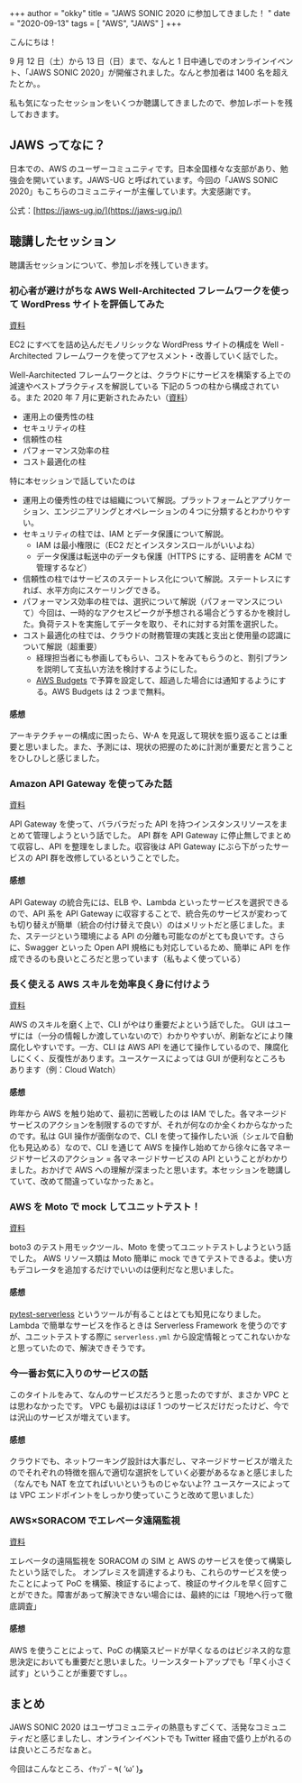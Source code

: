 +++
author = "okky"
title = "JAWS SONIC 2020 に参加してきました！ "
date = "2020-09-13"
tags = [
  "AWS",
  "JAWS"
]
+++

こんにちは！

9 月 12 日（土）から 13 日（日）まで、なんと 1 日中通しでのオンラインイベント、「JAWS SONIC 2020」が開催されました。なんと参加者は 1400 名を超えたとか。。

私も気になったセッションをいくつか聴講してきましたので、参加レポートを残しておきます。

## JAWS ってなに？

日本での、AWS のユーザーコミュニティです。日本全国様々な支部があり、勉強会を開いています。JAWS-UG と呼ばれています。今回の「JAWS SONIC 2020」もこちらのコミュニティーが主催しています。大変感謝です。

公式：[https://jaws-ug.jp/](https://jaws-ug.jp/)

## 聴講したセッション

聴講舌セッションについて、参加レポを残していきます。

### 初心者が避けがちな AWS Well-Architected フレームワークを使って WordPress サイトを評価してみた

[資料](https://jawssonic2020.jaws-ug.jp/2020/09/06/post-213/)

EC2 にすべてを詰め込んだモノリシックな WordPress サイトの構成を Well -Architected フレームワークを使ってアセスメント・改善していく話でした。

Well-Aarchitected フレームワークとは、クラウドにサービスを構築する上での減速やベストプラクティスを解説している
下記の５つの柱から構成されている。また 2020 年 7 月に更新されたみたい（[資料](https://d1.awsstatic.com/whitepapers/ja_JP/architecture/AWS_Well-Architected_Framework.pdf)）

- 運用上の優秀性の柱
- セキュリティの柱
- 信頼性の柱
- パフォーマンス効率の柱
- コスト最適化の柱

特に本セッションで話していたのは

- 運用上の優秀性の柱では組織について解説。プラットフォームとアプリケーション、エンジニアリングとオペレーションの４つに分類するとわかりやすい。
- セキュリティの柱では、IAM とデータ保護について解説。
  - IAM は最小権限に（EC2 だとインスタンスロールがいいよね）
  - データ保護は転送中のデータも保護（HTTPS にする、証明書を ACM で管理するなど）
- 信頼性の柱ではサービスのステートレス化について解説。ステートレスにすれば、水平方向にスケーリングできる。
- パフォーマンス効率の柱では、選択について解説（パフォーマンスについて）今回は、一時的なアクセスピークが予想される場合どうするかを検討した。負荷テストを実施してデータを取り、それに対する対策を選択した。
- コスト最適化の柱では、クラウドの財務管理の実践と支出と使用量の認識について解説（超重要）
  - 経理担当者にも参画してもらい、コストをみてもらうのと、割引プランを説明して支払い方法を検討するようにした。
  - [AWS Budgets](https://aws.amazon.com/jp/aws-cost-management/aws-budgets/) で予算を設定して、超過した場合には通知するようにする。AWS Budgets は 2 つまで無料。

#### 感想

アーキテクチャーの構成に困ったら、W-A を見返して現状を振り返ることは重要と思いました。また、予測には、現状の把握のために計測が重要だと言うことをひしひしと感じました。

### Amazon API Gateway を使ってみた話

[資料](https://jawssonic2020.jaws-ug.jp/2020/09/05/post-711/)

API Gateway を使って、バラバラだった API を持つインスタンスリソースをまとめて管理しようという話でした。
API 群を API Gateway に停止無しでまとめて収容し、API を整理をしました。収容後は API Gateway にぶら下がったサービスの API 群を改修しているということでした。

#### 感想

API Gateway の統合先には、ELB や、Lambda といったサービスを選択できるので、API 系を API Gateway に収容することで、統合先のサービスが変わっても切り替えが簡単（統合の付け替えで良い）のはメリットだと感じました。また、ステージという環境による API の分離も可能なのがとても良いです。さらに、Swagger といった Open API 規格にも対応しているため、簡単に API を作成できるのも良いところだと思っています（私もよく使っている）

### 長く使える AWS スキルを効率良く身に付けよう

[資料](https://jawssonic2020.jaws-ug.jp/2020/08/27/post-345/)

AWS のスキルを磨く上で、CLI がやはり重要だよという話でした。
GUI はユーザには（一分の情報しか渡していないので）わかりやすいが、刷新などにより陳腐化しやすいです。一方、CLI は AWS API を通じて操作しているので、陳腐化しにくく、反復性があります。ユースケースによっては GUI が便利なところもあります（例：Cloud Watch）

#### 感想

昨年から AWS を触り始めて、最初に苦戦したのは IAM でした。各マネージドサービスのアクションを制限するのですが、それが何なのか全くわからなかったのです。私は GUI 操作が面倒なので、CLI を使って操作したい派（シェルで自動化も見込める）なので、CLI を通じて AWS を操作し始めてから徐々に各マネージドサービスのアクション = 各マネージドサービスの API ということがわかりました。おかげで AWS への理解が深まったと思います。本セッションを聴講していて、改めて間違っていなかったぁと。

### AWS を Moto で mock してユニットテスト！

[資料](https://speakerdeck.com/peacemaker07/awswomotodemocksiteyunitutotesuto)

boto3 のテスト用モックツール、Moto を使ってユニットテストしようという話でした。
AWS リソース類は Moto 簡単に mock できてテストできるよ。使い方もデコレータを追加するだけでいいのは便利だなと思いました。

#### 感想

[pytest-serverless](https://github.com/whisller/pytest-serverless) というツールが有ることはとても知見になりました。
Lambda で簡単なサービスを作るときは Serverless Framework を使うのですが、ユニットテストする際に `serverless.yml` から設定情報とってこれないかなと思っていたので、解決できそうです。

### 今一番お気に入りのサービスの話

このタイトルをみて、なんのサービスだろうと思ったのですが、まさか VPC とは思わなかったです。
VPC も最初はほぼ 1 つのサービスだけだったけど、今では沢山のサービスが増えています。

#### 感想

クラウドでも、ネットワーキング設計は大事だし、マネージドサービスが増えたのでそれぞれの特徴を掴んで適切な選択をしていく必要があるなぁと感じました（なんでも NAT を立てればいいというものじゃないよ?? ユースケースによっては VPC エンドポイントをしっかり使っていこうと改めて思いました）

### AWS×SORACOM でエレベータ遠隔監視

[資料](https://jawssonic2020.jaws-ug.jp/2020/09/03/post-454/)

エレベータの遠隔監視を SORACOM の SIM と AWS のサービスを使って構築したという話でした。
オンプレミスを調達するよりも、これらのサービスを使ったことによって PoC を構築、検証するによって、検証のサイクルを早く回すことができた。障害があって解決できない場合には、最終的には「現地へ行って徹底調査」

#### 感想

AWS を使うことによって、PoC の構築スピードが早くなるのはビジネス的な意思決定においても重要だと思いました。リーンスタートアップでも「早く小さく試す」ということが重要ですし。。

## まとめ

JAWS SONIC 2020 はユーザコミュニティの熱意もすごくて、活発なコミュニティだと感じましたし、オンラインイベントでも Twitter 経由で盛り上がれるのは良いところだなぁと。

今回はこんなところ、ｲﾔｯﾌﾟｰ ٩( ‘ω’ )و
